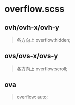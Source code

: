 # overflow.scss


## ovh/ovh-x/ovh-y
> 各方向上 overflow:hidden;

## ovs/ovs-x/ovs-y
> 各方向上 overflow:scroll;

## ova
> overflow: auto;
